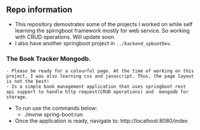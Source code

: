 ## Repo information
  + This repository demostrates some of the projects I worked on while self learning the spirngboot framework mostly for web service. So working with CRUD operations. Will update soon.
  + I also have another springboot project in `../backend_spbootDev`.

### The Book Tracker Mongodb.
    - Please be ready for a colourful page. At the time of working on this project, I was also learning css and javascript. Thus, the page layout is not the best!
    - Is a simple book management application that uses springboot rest api support to handle http request(CRUD operations) and  mongodb for storage.
  * To run use the commands below:
    + ./mvnw spring-boot:run
  * Once the application is ready, navigate to: http://localhost:8080/index